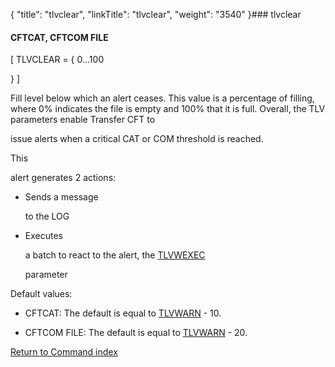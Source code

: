{
    "title": "tlvclear",
    "linkTitle": "tlvclear",
    "weight": "3540"
}### <span id="tlvclear"></span>tlvclear

#### CFTCAT, CFTCOM FILE

\[ TLVCLEAR = { 0...100
} \]

Fill level below which an alert ceases. This value is a percentage of filling, where 0% indicates the file is empty and 100% that it is full. Overall, the TLV parameters enable Transfer CFT to
issue alerts when a critical CAT or COM threshold is reached.

This
alert generates 2 actions:

-   Sends a message
    to the LOG
-   Executes
    a batch to react to the alert, the [TLVWEXEC](../tlvcexec)
    parameter

Default values:

-   CFTCAT: The default is equal to [TLVWARN](../tlvwarn) - 10.
-   CFTCOM FILE: The default is equal to [TLVWARN](../tlvwarn) - 20.

[Return to Command index](../../)
